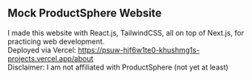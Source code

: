 
## Mock ProductSphere Website
I made this website with React.js, TailwindCSS, all on top of Next.js, for practicing web development. <br/>
Deployed via Vercel: https://psuw-hjf6w1te0-khushmg1s-projects.vercel.app/about 
<br/>
Disclaimer: I am not affiliated with ProductSphere (not yet at least) 

